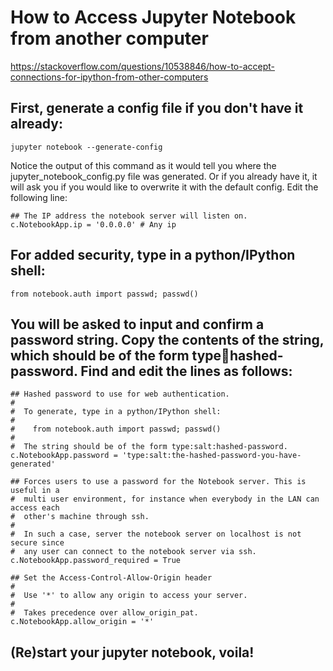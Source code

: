 # How to Access Jupyter Notebook from another computer

https://stackoverflow.com/questions/10538846/how-to-accept-connections-for-ipython-from-other-computers


## First, generate a config file if you don't have it already:
```
jupyter notebook --generate-config
```
Notice the output of this command as it would tell you where the jupyter_notebook_config.py file was generated. Or if you already have it, it will ask you if you would like to overwrite it with the default config. Edit the following line:
```
## The IP address the notebook server will listen on.
c.NotebookApp.ip = '0.0.0.0' # Any ip
```
## For added security, type in a python/IPython shell:
```
from notebook.auth import passwd; passwd()
```
## You will be asked to input and confirm a password string. Copy the contents of the string, which should be of the form type:salt:hashed-password. Find and edit the lines as follows:
```
## Hashed password to use for web authentication.
#  
#  To generate, type in a python/IPython shell:
#  
#    from notebook.auth import passwd; passwd()
#  
#  The string should be of the form type:salt:hashed-password.
c.NotebookApp.password = 'type:salt:the-hashed-password-you-have-generated'

## Forces users to use a password for the Notebook server. This is useful in a
#  multi user environment, for instance when everybody in the LAN can access each
#  other's machine through ssh.
#  
#  In such a case, server the notebook server on localhost is not secure since
#  any user can connect to the notebook server via ssh.
c.NotebookApp.password_required = True

## Set the Access-Control-Allow-Origin header
#  
#  Use '*' to allow any origin to access your server.
#  
#  Takes precedence over allow_origin_pat.
c.NotebookApp.allow_origin = '*'
```
## (Re)start your jupyter notebook, voila!
